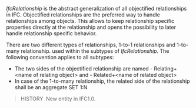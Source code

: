 ﻿_IfcRelationship_ is the abstract generalization of all objectified relationships in IFC. Objectified relationships are the preferred way to handle relationships among objects. This allows to keep relationship specific properties directly at the relationship and opens the possibility to later handle relationship specific behavior.

There are two different types of relationships, 1-to-1 relationships and 1-to-many relationship. used within the subtypes of _IfcRelationship_. The following convention applies to all subtypes:

* The two sides of the objectified relationship are named   - Relating+&lt;name of relating object&gt; and   - Related+&lt;name of related object&gt;
* In case of the 1-to-many relationship, the related side of the relationship shall be an aggregate SET 1:N

> HISTORY&nbsp; New entity in IFC1.0.
